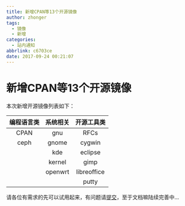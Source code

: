 ```yaml
---
title: 新增CPAN等13个开源镜像
author: zhonger
tags:
  - 镜像
  - 新增
categories:
  - 站内通知
abbrlink: c6703ce
date: 2017-09-24 00:21:07
---
```


# 新增CPAN等13个开源镜像

本次新增开源镜像列表如下：

| 编程语言类 |  系统相关   |    开源工具类    |
| :---: | :-----: | :---------: |
| CPAN  |   gnu   |    RFCs     |
| ceph  |  gnome  |   cygwin    |
|       |   kde   |   eclipse   |
|       | kernel  |    gimp     |
|       | openwrt | libreoffice |
|       |         |    putty    |

请各位有需求的先可以试用起来，有问题请[提交](https://github.com/shuopensourcecommunity/mirrors.shuosc.org/issues/new)，至于文档嘛陆续完善中...

